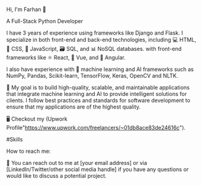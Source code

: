 Hi, I'm Farhan 👋

A Full-Stack Python Developer 

I have 3 years of experience using frameworks like Django and Flask. I specialize in both front-end and back-end technologies, including 💻 HTML, 🎨 CSS, 🧰 JavaScript, 🗃️ SQL, and 📊 NoSQL databases. with front-end frameworks like ⚛️ React, 📗 Vue, and 🔺 Angular. 

I also have experience with 🤖 machine learning and AI frameworks such as NumPy, Pandas, Scikit-learn, TensorFlow, Keras, OpenCV and NLTK.

🚀 My goal is to build high-quality, scalable, and maintainable applications that integrate machine learning and AI to provide intelligent solutions for clients. I follow best practices and standards for software development to ensure that my applications are of the highest quality.

🖥️ Checkout my (Upwork Profile"https://www.upwork.com/freelancers/~01db8ace83de24616c").


 
#Skills


<!-- What I can do:

- Develop web applications using Python frameworks like Django and Flask

- Build dynamic and responsive user interfaces using front-end frameworks like React, Vue, and Angular

- Implement machine learning models using frameworks like NumPy, Pandas, Scikit-learn, TensorFlow, Keras, OpenCV and NLTK.
                 
Follow best practices and standards for software development to produce elegant, efficient, and effective solutions
 -->
How to reach me:

📧 You can reach out to me at [your email address] or via [LinkedIn/Twitter/other social media handle] if you have any questions or would like to discuss a potential project.
